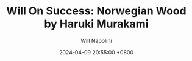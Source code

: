---
title: "Will On Success: Norwegian Wood by Haruki Murakami"
author: Will Napolini
date: 2024-04-09 20:55:00 +0800
categories: [Mindset, Book-summaries]
tags:
  [
    norwegian-wood,
    haruki-murakami,
    japanese-literature,
    coming-of-age,
    love-story,
    university-life,
    loss,
    grief,
    friendship,
    student-protests,
    1960s,
    postmodernism,
    psychological-realism,
    japanese-culture,
    nostalgia,
    sexuality,
    self-discovery,
    melancholy,
    young-adult,
    literary-analysis,
    cultural-context,
    toru-sugawara
  ]
image: https://pbs.twimg.com/media/GO13g15WgAg6M8I?format=jpg&name=large
alt: "Will On Success: Norwegian Wood by Haruki Murakami"
fallback:
  - 
  # Replace with the URL of your backup image
  -
  # Replace with the URL of your backup image
---